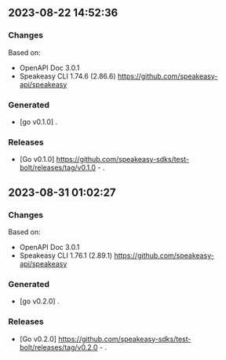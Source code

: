 

## 2023-08-22 14:52:36
### Changes
Based on:
- OpenAPI Doc 3.0.1 
- Speakeasy CLI 1.74.6 (2.86.6) https://github.com/speakeasy-api/speakeasy
### Generated
- [go v0.1.0] .
### Releases
- [Go v0.1.0] https://github.com/speakeasy-sdks/test-bolt/releases/tag/v0.1.0 - .

## 2023-08-31 01:02:27
### Changes
Based on:
- OpenAPI Doc 3.0.1 
- Speakeasy CLI 1.76.1 (2.89.1) https://github.com/speakeasy-api/speakeasy
### Generated
- [go v0.2.0] .
### Releases
- [Go v0.2.0] https://github.com/speakeasy-sdks/test-bolt/releases/tag/v0.2.0 - .